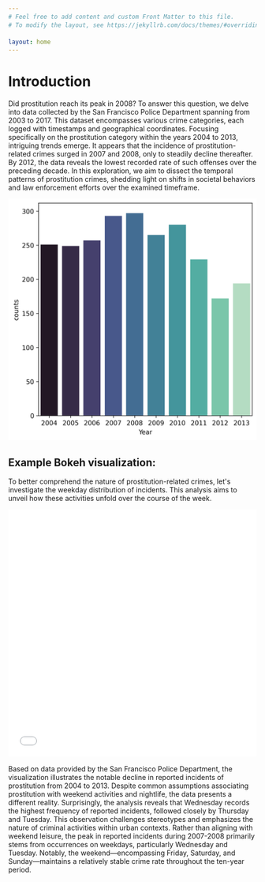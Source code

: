 ```yaml
---
# Feel free to add content and custom Front Matter to this file.
# To modify the layout, see https://jekyllrb.com/docs/themes/#overriding-theme-defaults

layout: home
---
```


<h1> Introduction </h1>	

<p>
Did prostitution reach its peak in 2008? To answer this question, we delve into data collected by the San Francisco Police Department spanning from 2003 to 2017. This dataset encompasses various crime categories, each logged with timestamps and geographical coordinates.
Focusing specifically on the prostitution category within the years 2004 to 2013, intriguing trends emerge. It appears that the incidence of prostitution-related crimes surged in 2007 and 2008, only to steadily decline thereafter. By 2012, the data reveals the lowest recorded rate of such offenses over the preceding decade.
In this exploration, we aim to dissect the temporal patterns of prostitution crimes, shedding light on shifts in societal behaviors and law enforcement efforts over the examined timeframe.
</p>

![image broken :(](/assets/10y_prostitution.png) 

## Example Bokeh visualization:

<p>
To better comprehend the nature of prostitution-related crimes, let's investigate the weekday distribution of incidents. This analysis aims to unveil how these activities unfold over the course of the week.
</p>

<iframe src="/assets/interactive_bokeh_viz.html"
    sandbox="allow-same-origin allow-scripts"
    width="100%"
    height="500"
    scrolling="no"
    seamless="seamless"
    frameborder="0">
</iframe>

<p>
Based on data provided by the San Francisco Police Department, the visualization illustrates the notable decline in reported incidents of prostitution from 2004 to 2013. Despite common assumptions associating prostitution with weekend activities and nightlife, the data presents a different reality. Surprisingly, the analysis reveals that Wednesday records the highest frequency of reported incidents, followed closely by Thursday and Tuesday.  This observation challenges stereotypes and emphasizes the nature of criminal activities within urban contexts. Rather than aligning with weekend leisure, the peak in reported incidents during 2007-2008 primarily stems from occurrences on weekdays, particularly Wednesday and Tuesday. Notably, the weekend—encompassing Friday, Saturday, and Sunday—maintains a relatively stable crime rate throughout the ten-year period.  
</p>





